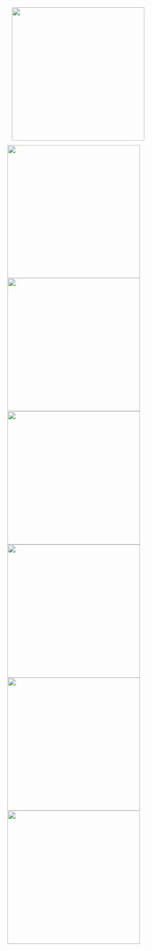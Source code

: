 

<img style="margin: 10px;" src="https://user-images.githubusercontent.com/22125914/58026943-321bf480-7b4a-11e9-969e-17f829a49291.jpg" width="300px" /><img src="https://user-images.githubusercontent.com/22125914/58026944-321bf480-7b4a-11e9-972c-04e4237cfb1e.jpg" width="300px" /><img src="https://user-images.githubusercontent.com/22125914/58026945-32b48b00-7b4a-11e9-8523-f00c72781545.jpg" width="300px" /><img src="https://user-images.githubusercontent.com/22125914/58026947-32b48b00-7b4a-11e9-8b97-7060d61dc425.jpg" width="300px" /><img src="https://user-images.githubusercontent.com/22125914/58026948-32b48b00-7b4a-11e9-997b-d96e3b2d550b.jpg" width="300px" /><img src="https://user-images.githubusercontent.com/22125914/58026949-334d2180-7b4a-11e9-962b-99a2ebf0eb17.jpg" width="300px" /><img src="https://user-images.githubusercontent.com/22125914/58026950-334d2180-7b4a-11e9-878a-38d3abbbad21.jpg" width="300px" />
